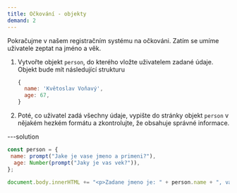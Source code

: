 ```yaml
---
title: Očkování - objekty
demand: 2
---
```


Pokračujme v našem registračním systému na očkováni. Zatím se umíme uživatele zeptat na jméno a věk.

1. Vytvořte objekt `person`, do kterého vložte uživatelem zadané údaje. Objekt bude mít následující strukturu
   ```js
   {
     name: 'Květoslav Voňavý',
     age: 67,
   }
   ```
1. Poté, co uživatel zadá všechny údaje, vypište do stránky objekt `person` v nějakém hezkém formátu a zkontrolujte, že obsahuje správné informace.

---solution

```js
const person = {
 name: prompt("Jake je vase jmeno a primeni?"),
  age: Number(prompt("Jaky je vas vek?")),
};
​
document.body.innerHTML += "<p>Zadane jmeno je: " + person.name + ", vas vek je: " + person.age + ", boli ste zaregistrovany na ockovanie.</p>";
```